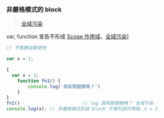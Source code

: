 ### 非嚴格模式的 block 
>[全域污染](全域污染.md)

var, function 宣告不形成 [Scope 作用域](Scope%20作用域.md)，[全域污染](全域污染.md)]

```javascript
// 不推薦這樣使用

var x = 1;

{
  var x = 2;
	function fn1() {
		console.log('我有跑錯棚嗎？')
	}
}
fn1()						// log 我有跑錯棚嗎？ 全域污染
console.log(x); // 非嚴格模式的話 block 不會形成作用域，x = 2
```

